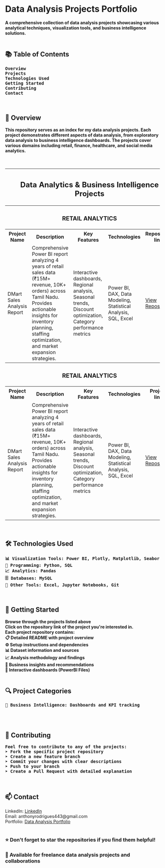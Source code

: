 <h1>Data Analysis Projects Portfolio</h1>
<b>A comprehensive collection of data analysis projects showcasing various analytical techniques, visualization tools, and business intelligence solutions.</b>
<br><br>
<h2>📚 Table of Contents</h2>
<pre><b>Overview
Projects
Technologies Used
Getting Started
Contributing
Contact
</b></pre>
<br>
<h2>🎯 Overview</h2>
<b>This repository serves as an index for my data analysis projects. Each project demonstrates different aspects of data analysis, from exploratory data analysis to business intelligence dashboards. The projects cover various domains including retail, finance, healthcare, and social media analytics.</b>
<br><br><br>
<table>
  <tr><th colspan="5"><h2>Data Analytics & Business Intelligence Projects</h2></th></tr>
  <tr><th colspan="5"><h3>RETAIL ANALYTICS</h3></th></tr>
  <tr><th>Project Name</th>    <th>Description</th>    <th>Key Features</th>    <th>Technologies</th>    <th>Repository link</th></tr>
  <tr>
    <td>DMart Sales Analysis Report</td>
    <td>Comprehensive Power BI report analyzing 4 years of retail sales data (₹15M+ revenue, 10K+ orders) across Tamil Nadu. Provides actionable insights for inventory planning, staffing optimization, and market expansion strategies.</td>
    <td>Interactive dashboards, Regional analysis, Seasonal trends, Discount optimization, Category performance metrics</td>
    <td>Power BI, DAX, Data Modeling, Statistical Analysis, SQL, Excel</td>
    <td><a href="#" target="_blank">View Repository</a></td>
  </tr>


  <tr><th colspan="5"><h3>RETAIL ANALYTICS</h3></th></tr>
  <tr><th>Project Name</th>    <th>Description</th>    <th>Key Features</th>    <th>Technologies</th>    <th>Project link</th></tr>
  <tr>
    <td>DMart Sales Analysis Report</td>
    <td>Comprehensive Power BI report analyzing 4 years of retail sales data (₹15M+ revenue, 10K+ orders) across Tamil Nadu. Provides actionable insights for inventory planning, staffing optimization, and market expansion strategies.</td>
    <td>Interactive dashboards, Regional analysis, Seasonal trends, Discount optimization, Category performance metrics</td>
    <td>Power BI, DAX, Data Modeling, Statistical Analysis, SQL, Excel</td>
    <td><a href="#" target="_blank">View Repository</a></td>
  </tr>
</table>


<br>
<h2>🛠️ Technologies Used</h2>
<pre><b>📊 Visualization Tools: Power BI, Plotly, Matplotlib, Seaborn
🐍 Programming: Python, SQL
📈 Analytics: Pandas
🗄️ Databases: MySQL
🔧 Other Tools: Excel, Jupyter Notebooks, Git</b></pre>

<br>
<h2>🚀 Getting Started</h2>
<b>
Browse through the projects listed above<br>
Click on the repository link of the project you're interested in.<br>
Each project repository contains:<br>
📋 Detailed README with project overview<br>
⚙️ Setup instructions and dependencies<br>
📊 Dataset information and sources<br>
📈 Analysis methodology and findings<br>
🎯 Business insights and recommendations<br>
📱 Interactive dashboards (PowerBI Files)</b>
<br><br>
<h2>🔍 Project Categories</h2>
<pre><b>🏢 Business Intelligence: Dashboards and KPI tracking</b></pre>
<br><br>
<h2>🤝 Contributing</h2>
<pre><b>Feel free to contribute to any of the projects:
➤ Fork the specific project repository
➤ Create a new feature branch
➤ Commit your changes with clear descriptions
➤ Push to your branch
➤ Create a Pull Request with detailed explanation</b></pre><br>
<h2>📫 Contact</h2>
LinkedIn: <a href="https://linkedin.com/in/anthonyrodrigues443">LinkedIn</a>
<br>Email: anthonyrodrigues443@gmail.com
<br>Portfolio: <a href="#">Data Analysis Portfolio</a>
<br><br>
<h3>⭐ Don't forget to star the repositories if you find them helpful!</h3>
<h3>💼 Available for freelance data analysis projects and collaborations</h3></document_content>
</invoke>
